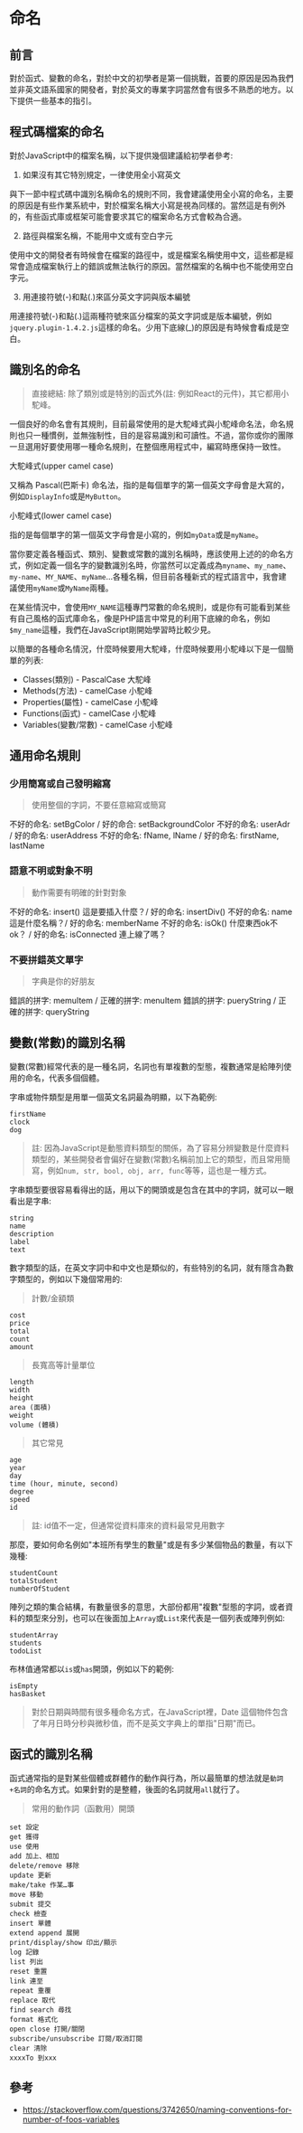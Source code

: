 # 命名

## 前言

對於函式、變數的命名，對於中文的初學者是第一個挑戰，首要的原因是因為我們並非英文語系國家的開發者，對於英文的專業字詞當然會有很多不熟悉的地方。以下提供一些基本的指引。

## 程式碼檔案的命名

對於JavaScript中的檔案名稱，以下提供幾個建議給初學者參考:

1. 如果沒有其它特別規定，一律使用全小寫英文

與下一節中程式碼中識別名稱命名的規則不同，我會建議使用全小寫的命名，主要的原因是有些作業系統中，對於檔案名稱大小寫是視為同樣的。當然這是有例外的，有些函式庫或框架可能會要求其它的檔案命名方式會較為合適。

2. 路徑與檔案名稱，不能用中文或有空白字元

使用中文的開發者有時候會在檔案的路徑中，或是檔案名稱使用中文，這些都是經常會造成檔案執行上的錯誤或無法執行的原因。當然檔案的名稱中也不能使用空白字元。

3. 用連接符號(-)和點(.)來區分英文字詞與版本編號

用連接符號(-)和點(.)這兩種符號來區分檔案的英文字詞或是版本編號，例如`jquery.plugin-1.4.2.js`這樣的命名。少用下底線(_)的原因是有時候會看成是空白。

## 識別名的命名

> 直接總結: 除了類別或是特別的函式外(註: 例如React的元件)，其它都用小駝峰。

一個良好的命名會有其規則，目前最常使用的是大駝峰式與小駝峰命名法，命名規則也只一種慣例，並無強制性，目的是容易識別和可讀性。不過，當你或你的團隊一旦選用好要使用哪一種命名規則，在整個應用程式中，編寫時應保持一致性。

大駝峰式(upper camel case)

又稱為 Pascal(巴斯卡) 命名法，指的是每個單字的第一個英文字母會是大寫的，例如`DisplayInfo`或是`MyButton`。

小駝峰式(lower camel case)

指的是每個單字的第一個英文字母會是小寫的，例如`myData`或是`myName`。

當你要定義各種函式、類別、變數或常數的識別名稱時，應該使用上述的的命名方式，例如定義一個名字的變數識別名時，你當然可以定義成為`myname`、`my_name`、`my-name`、`MY_NAME`、`myName`...各種名稱，但目前各種新式的程式語言中，我會建議使用`myName`或`MyName`兩種。

在某些情況中，會使用`MY_NAME`這種專門常數的命名規則，或是你有可能看到某些有自己風格的函式庫命名，像是PHP語言中常見的利用下底線的命名，例如`$my_name`這種，我們在JavaScript剛開始學習時比較少見。

以簡單的各種命名情況，什麼時候要用大駝峰，什麼時候要用小駝峰以下是一個簡單的列表:

- Classes(類別) - PascalCase 大駝峰
- Methods(方法) - camelCase 小駝峰
- Properties(屬性) - camelCase 小駝峰
- Functions(函式) - camelCase 小駝峰
- Variables(變數/常數) - camelCase 小駝峰

## 通用命名規則

### 少用簡寫或自己發明縮寫

> 使用整個的字詞，不要任意縮寫或簡寫

不好的命名: setBgColor / 好的命合: setBackgroundColor
不好的命名: userAdr / 好的命名: userAddress
不好的命名: fName, lName / 好的命名: firstName, lastName

### 語意不明或對象不明

> 動作需要有明確的針對對象

不好的命名: insert() 這是要插入什麼？/ 好的命名: insertDiv()
不好的命名: name 這是什麼名稱？/ 好的命名: memberName
不好的命名: isOk() 什麼東西ok不ok？ / 好的命名: isConnected 連上線了嗎？

### 不要拼錯英文單字

> 字典是你的好朋友

錯誤的拼字: memuItem / 正確的拼字: menuItem
錯誤的拼字: pueryString / 正確的拼字: queryString

## 變數(常數)的識別名稱

變數(常數)經常代表的是一種名詞，名詞也有單複數的型態，複數通常是給陣列使用的命名，代表多個個體。

字串或物件類型是用單一個英文名詞最為明顯，以下為範例:

```text
firstName
clock
dog
```

> 註: 因為JavaScript是動態資料類型的關係，為了容易分辨變數是什麼資料類型的，某些開發者會偏好在變數(常數)名稱前加上它的類型，而且常用簡寫，例如`num, str, bool, obj, arr, func`等等，這也是一種方式。

字串類型要很容易看得出的話，用以下的開頭或是包含在其中的字詞，就可以一眼看出是字串:

```text
string
name
description
label
text
```

數字類型的話，在英文字詞中和中文也是類似的，有些特別的名詞，就有隱含為數字類型的，例如以下幾個常用的:

> 計數/金額類

```text
cost
price
total
count
amount
```

> 長寬高等計量單位

```text
length
width
height
area (面積)
weight
volume (體積)
```

> 其它常見

```text
age
year
day
time (hour, minute, second)
degree
speed
id
```

> 註: id值不一定，但通常從資料庫來的資料最常見用數字

那麼，要如何命名例如"本班所有學生的數量"或是有多少某個物品的數量，有以下幾種:

```text
studentCount
totalStudent
numberOfStudent
```

陣列之類的集合結構，有數量很多的意思，大部份都用"複數"型態的字詞，或者資料的類型來分別，也可以在後面加上`Array`或`List`來代表是一個列表或陣列例如:

```text
studentArray
students
todoList
```

布林值通常都以`is`或`has`開頭，例如以下的範例:

```text
isEmpty
hasBasket
```

> 對於日期與時間有很多種命名方式，在JavaScript裡，Date 這個物件包含了年月日時分秒與微秒值，而不是英文字典上的單指"日期"而已。

## 函式的識別名稱

函式通常指的是對某些個體或群體作的動作與行為，所以最簡單的想法就是`動詞+名詞`的命名方式。如果針對的是整體，後面的名詞就用`all`就行了。

> 常用的動作詞（函數用）開頭

```text
set 設定
get 獲得
use 使用
add 加上、相加
delete/remove 移除
update 更新
make/take 作某…事
move 移動
submit 提交
check 檢查
insert 單體
extend append 展開
print/display/show 印出/顯示
log 記錄
list 列出
reset 重置
link 連至
repeat 重覆
replace 取代
find search 尋找
format 格式化
open close 打開/關閉
subscribe/unsubscribe 訂閱/取消訂閱
clear 清除
xxxxTo 到xxx
```

## 參考

- https://stackoverflow.com/questions/3742650/naming-conventions-for-number-of-foos-variables